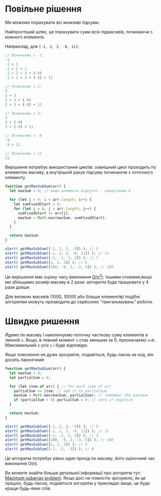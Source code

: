 # Повільне рішення

Ми можемо порахувати всі можливі підсуми.

Найпростіший шлях, це порахувати суми всіх підмасивів, починаючи з кожного елемента.

Наприклад, для `[-1, 2, 3, -9, 11]`:

```js no-beautify
// Починаємо з -1:
-1
-1 + 2
-1 + 2 + 3
-1 + 2 + 3 + (-9)
-1 + 2 + 3 + (-9) + 11

// Починаємо з 2:
2
2 + 3
2 + 3 + (-9)
2 + 3 + (-9) + 11

// Починаємо з 3:
3
3 + (-9)
3 + (-9) + 11

// Починаємо з -9
-9
-9 + 11

// Починаємо з 11
11
```

Вирішення потребує використання циклів: зовнішний цикл проходить по елементах масиву, а внутрішній рахує підсуму починаючи з поточного елементу.

```js run
function getMaxSubSum(arr) {
  let maxSum = 0; // якщо елементи відсутні - повертаємо 0

  for (let i = 0; i < arr.length; i++) {
    let sumFixedStart = 0;
    for (let j = i; j < arr.length; j++) {
      sumFixedStart += arr[j];
      maxSum = Math.max(maxSum, sumFixedStart);
    }
  }

  return maxSum;
}

alert( getMaxSubSum([-1, 2, 3, -9]) ); // 5
alert( getMaxSubSum([-1, 2, 3, -9, 11]) ); // 11
alert( getMaxSubSum([-2, -1, 1, 2]) ); // 3
alert( getMaxSubSum([1, 2, 3]) ); // 6
alert( getMaxSubSum([100, -9, 2, -3, 5]) ); // 100
```

Це вирішення має оцінку часу виконання [O(n<sup>2</sup>)](https://en.wikipedia.org/wiki/Big_O_notation). Іншими словами,якщо ми збільшимо розмір масиву в 2 рази: алгоритм буде працювати у 4 рази довше.

Для великих масивів (1000, 10000 або більше елементів) подібні алгоритми можуть призводити до серйозних "пригальмувань" роботи.

# Швидке ришення

Йдемо по масиву і накопичуємо поточну часткову суму елементів в змінній `s`. Якщо, в певний момент `s` стає меншим за 0, призначаємо `s=0`. Максимальний з усіх `s` і буде відповідю.

Якщо пояснення не дуже зрозуміле, подивіться, будь-ласка на код, він досить лаконічний:

```js run demo
function getMaxSubSum(arr) {
  let maxSum = 0;
  let partialSum = 0;

  for (let item of arr) { // for each item of arr
    partialSum += item; // add it to partialSum
    maxSum = Math.max(maxSum, partialSum); // remember the maximum
    if (partialSum < 0) partialSum = 0; // zero if negative
  }

  return maxSum;
}

alert( getMaxSubSum([-1, 2, 3, -9]) ); // 5
alert( getMaxSubSum([-1, 2, 3, -9, 11]) ); // 11
alert( getMaxSubSum([-2, -1, 1, 2]) ); // 3
alert( getMaxSubSum([100, -9, 2, -3, 5]) ); // 100
alert( getMaxSubSum([1, 2, 3]) ); // 6
alert( getMaxSubSum([-1, -2, -3]) ); // 0
```

Це алгоритм потребує рівно один прохід по масиву, його оціночний час виконання O(n).

Ви можете знайти більше детальної інформації про алгоритм тут: [Maximum subarray problem](http://en.wikipedia.org/wiki/Maximum_subarray_problem). Якщо досі не повністю зрозуміло, як це працює, будь-ласка, подивіться алгоритм у прикладах вище, це буде краще будь-яких слів.

